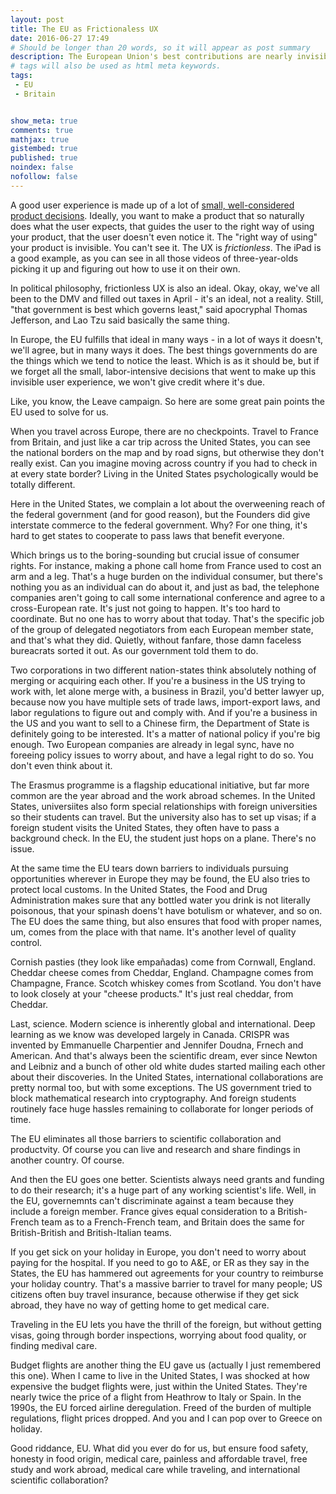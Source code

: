 ```yaml
---
layout: post
title: The EU as Frictionaless UX
date: 2016-06-27 17:49
# Should be longer than 20 words, so it will appear as post summary
description: The European Union's best contributions are nearly invisible - and the Leave campaign took advantage of that fact.
# tags will also be used as html meta keywords.
tags:
 - EU
 - Britain


show_meta: true
comments: true
mathjax: true
gistembed: true
published: true
noindex: false
nofollow: false
---
```


A good user experience is made up of a lot of [small, well-considered product decisions](http://www.littlebigdetails.com/).
Ideally, you want to make a product that so naturally does what the user expects,
that guides the user to the right way of using your product, that the user doesn't
even notice it. The "right way of using" your product is invisible. You can't see
it. The UX is *frictionless*. The iPad is a good example, as you can see in all
those videos of three-year-olds picking it up and figuring out how to use it on
their own.

In political philosophy, frictionless UX is also an ideal. Okay, okay, we've all
been to the DMV and filled out taxes in April - it's an ideal, not a reality.
Still, "that government is best which governs least," said apocryphal Thomas Jefferson, 
and Lao Tzu said basically the same thing.

In Europe, the EU fulfills that ideal in many ways - in a lot of ways
it doesn't, we'll agree, but in many ways it does. The best things
governments do are the things which we tend to notice the least.
Which is as it should be, but if we forget all the small, labor-intensive decisions
that went to make up this invisible user experience, we won't give credit where it's due.

Like, you know, the Leave campaign. So here are some great pain points the EU used
to solve for us.

When you travel across Europe, there are no checkpoints. Travel to France from Britain,
and just like a car trip across the United States, you can see the national borders
on the map and by road signs, but otherwise they don't really exist. Can you imagine
moving across country if you had to check in at every state border? Living in the
United States psychologically would be totally different.

Here in the United States, we complain a lot about the overweening reach of the
federal government (and for good reason), but the Founders did give interstate commerce
to the federal government. Why? For one thing, it's hard to get states to cooperate
to pass laws that benefit everyone. 

Which brings us to the boring-sounding but crucial issue of consumer rights.
For instance, making a phone call home from France used to cost an arm and a leg.
That's a huge burden on the individual consumer, but there's nothing you as an individual
can do about it, and just as bad, the telephone companies aren't going to call some
international conference and agree to a cross-European rate. It's just not going to
happen. It's too hard to coordinate.
But no one has to worry about that today. That's the specific job of the group
of delegated negotiators from each European member state, and that's what they did.
Quietly, without fanfare, those damn faceless bureacrats sorted it out. As our government
told them to do.

Two corporations in two different nation-states think absolutely nothing of merging
or acquiring each other. If you're a business in the US trying to work with, let
alone merge with, a business in Brazil, you'd better lawyer up, because now you have
multiple sets of trade laws, import-export laws, and labor regulations to figure
out and comply with. And if you're a business in the US and you want to sell to
a Chinese firm, the Department of State is definitely going to be interested.
It's a matter of national policy if you're big enough.
Two European companies are already in legal sync, have no foreeing policy issues
to worry about, and have a legal right to do so. You don't even think about it.

The Erasmus programme is a flagship educational initiative, but far more common
are the year abroad and the work abroad schemes. In the United States, universiites
also form special relationships with foreign universities so their students can
travel. But the university also has to set up visas; if a foreign student visits
the United States, they often have to pass a background check. In the EU, the student
just hops on a plane. There's no issue.

At the same time the EU tears down barriers to individuals pursuing opportunities
wherever in Europe they may be found, the EU also tries to protect local customs.
In the United States, the Food and Drug Administration makes sure that any bottled
water you drink is not literally poisonous, that your spinash doens't have botulism
or whatever, and so on. The EU does the same thing, but also ensures that food
with proper names, um, comes from the place with that name. It's another level
of quality control.

Cornish pasties (they look like empañadas) come from Cornwall, England. Cheddar cheese 
comes from Cheddar, England. Champagne comes from Champagne, France. Scotch whiskey
comes from Scotland. You don't have to look closely at your "cheese products." 
It's just real cheddar, from Cheddar.

Last, science. Modern science is inherently global and international. Deep learning
as we know was developed largely in Canada. CRISPR was invented by Emmanuelle
Charpentier and Jennifer Doudna, Frnech and American. And that's always been the
scientific dream, ever since Newton and Leibniz and a bunch of other old white dudes
started mailing each other about their discoveries.
In the United States, international collaborations are pretty normal too, but with
some exceptions. The US government tried to block mathematical research into cryptography.
And foreign students routinely face huge hassles remaining to collaborate for longer
periods of time.

The EU eliminates all those barriers to scientific collaboration and productvity.
Of course you can live and research and share findings in another country. Of course.

And then the EU goes one better. Scientists always need grants and funding to do their
research; it's a huge part of any working scientist's life. Well, in the EU, governemnts
can't discriminate against a team because they include a foreign member. France gives
equal consideration to a British-French team as to a French-French team, and Britain
does the same for British-British and British-Italian teams.

If you get sick on your holiday in Europe, you don't need to worry about paying for
the hospital. If you need to go to A&E, or ER as they say in the States, the EU has 
hammered out agreements for your country to reimburse your holiday country.
That's a massive barrier to travel for many people; US citizens often buy travel 
insurance, because otherwise if they get sick abroad, they have no way of getting 
home to get medical care.

Traveling in the EU lets you have the thrill of the foreign, but without getting
visas, going through border inspections, worrying about food quality, or finding medival
care.

Budget flights are another thing the EU gave us (actually I just remembered this one).
When I came to live in the United States, I was shocked at how expensive the budget
flights were, just within the United States. They're nearly twice the price of a
flight from Heathrow to Italy or Spain. In the 1990s, the EU forced airline deregulation.
Freed of the burden of multiple regulations, flight prices dropped. And you and I
can pop over to Greece on holiday.

Good riddance, EU. What did you ever do for us, but ensure food safety, honesty
in food origin, medical care, painless and affordable travel, free study and work abroad, medical care
while traveling, and international scientific collaboration?
